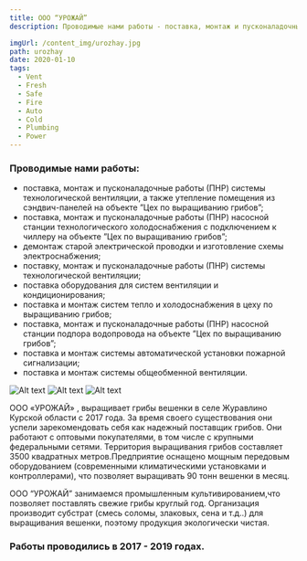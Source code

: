 ```yaml
---
title: ООО “УРОЖАЙ”
description: Проводимые нами работы - поставка, монтаж и пусконаладочные работы (ПНР) системы технологической вентиляции, а также утепление помещения из сэндвич-панелей  на объекте ”Цех по выращиванию грибов”; поставка, монтаж и пусконаладочные работы (ПНР) насосной станции технологического холодоснабжения с подключением к чиллеру  на объекте ”Цех по выращиванию грибов”; демонтаж старой электрической проводки и изготовление схемы электроснабжения; поставку, монтаж и пусконаладочные работы (ПНР) системы технологической вентиляции; поставка оборудования для систем вентиляции и кондиционирования; поставка и монтаж систем тепло и холодоснабжения в цеху по выращиванию грибов; поставка, монтаж и пусконаладочные работы (ПНР) насосной станции подпора водопровода  на объекте ”Цех по выращиванию грибов”; поставка и монтаж системы автоматической установки пожарной сигнализации; поставка и монтаж системы общеобменной вентиляции.

imgUrl: /content_img/urozhay.jpg
path: urozhay
date: 2020-01-10
tags:
  - Vent
  - Fresh
  - Safe
  - Fire
  - Auto
  - Cold
  - Plumbing
  - Power
---
```


### Проводимые нами работы:
- поставка, монтаж и пусконаладочные работы (ПНР) системы технологической вентиляции, а также утепление помещения из сэндвич-панелей  на объекте ”Цех по выращиванию грибов”;
- поставка, монтаж и пусконаладочные работы (ПНР) насосной станции технологического холодоснабжения с подключением к чиллеру  на объекте ”Цех по выращиванию грибов”;
- демонтаж старой электрической проводки и изготовление схемы электроснабжения; 	 	 	
- поставку, монтаж и пусконаладочные работы (ПНР) системы технологической вентиляции;
- поставка оборудования для систем вентиляции и кондиционирования;
- поставка и монтаж систем тепло и холодоснабжения в цеху по выращиванию грибов;
- поставка, монтаж и пусконаладочные работы (ПНР) насосной станции подпора водопровода  на объекте ”Цех по выращиванию грибов”; 	  
- поставка и монтаж системы автоматической установки пожарной сигнализации; 	 	 	
- поставка и монтаж системы общеобменной вентиляции.


![Alt text](/content_img/urozhay_1.jpg)
![Alt text](/content_img/urozhay_2.jpg)
![Alt text](/content_img/urozhay_3.jpg)

ООО «УРОЖАЙ» , выращивает  грибы вешенки в селе Журавлино Курской области с 2017 года. За время своего существования они успели зарекомендовать себя как надежный поставщик грибов. Они работают  с оптовыми покупателями, в том числе с крупными федеральными сетями. Территория выращивания грибов составляет 3500 квадратных метров.Предприятие оснащено мощным передовым оборудованием (современными климатическими установками и контроллерами), что позволяет выращивать 90 тонн вешенки в месяц.

ООО “УРОЖАЙ” занимаемся промышленным культивированием,что позволяет  поставлять свежие грибы круглый год. Организация производит субстрат (смесь соломы, злаковых, сена и т.д..) для выращивания вешенки, поэтому продукция экологически чистая. 

### Работы проводились в 2017 - 2019 годах.